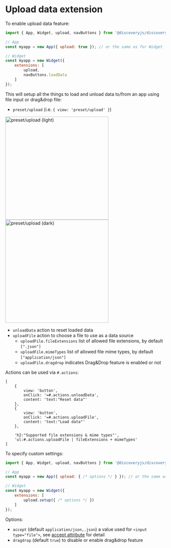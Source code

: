 # Upload data extension

To enable upload data feature:

```js
import { App, Widget, upload, navButtons } from '@discoveryjs/discovery';

// App
const myapp = new App({ upload: true }); // or the same as for Widget

// Widget
const myapp = new Widget({
    extensions: [
        upload,
        navButtons.loadData
    ]
});
```

This will setup all the things to load and unload data to/from an app using file input or drag&drop file:
- `preset/upload` (i.e. `{ view: 'preset/upload' }`)

<img width="324" alt="preset/upload (light)" src="https://user-images.githubusercontent.com/270491/225347231-ee9402cc-a8ea-46dd-8d9d-d46fa8410791.png#gh-light-mode-only"/><img width="324" alt="preset/upload (dark)" src="https://user-images.githubusercontent.com/270491/225348583-0f491ccd-8854-4da3-a61f-f76e72aaa8ca.png#gh-dark-mode-only"/>

- `unloadData` action to reset loaded data
- `uploadFile` action to choose a file to use as a data source
    - `uploadFile.fileExtensions` list of allowed file extensions, by default `[".json"]`
    - `uploadFile.mimeTypes` list of allowed file mime types, by default `["application/json"]`
    - `uploadFile.dragdrop` indicates Drag&Drop feature is enabled or not

Actions can be used via `#.actions`:

```
[
    {
        view: 'button',
        onClick: '=#.actions.unloadData',
        content: 'text:"Reset data"'
    },
    {
        view: 'button',
        onClick: '=#.actions.uploadFile',
        content: 'text:"Load data"'
    },

    'h2:"Supported file extensions & mime types"',
    'ul:#.actions.uploadFile | fileExtensions + mimeTypes'
]
```

To specify custom settings:


```js
import { App, Widget, upload, navButtons } from '@discoveryjs/discovery';

// App
const myapp = new App({ upload: { /* options */ } }); // or the same as for Widget

// Widget
const myapp = new Widget({
    extensions: [
        upload.setup({ /* options */ })
    ]
});
```

Options:

- `accept` (default `application/json,.json`) a value used for `<input type="file">`, see [accept attribute](https://developer.mozilla.org/en-US/docs/Web/HTML/Element/input/file#accept) for detail
- `dragdrop` (default `true`) to disable or enable drag&drop feature
